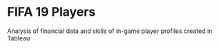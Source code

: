 # FIFA 19 Players
 Analysis of financial data and skills of in-game player profiles created in Tableau
